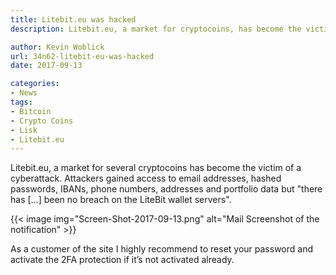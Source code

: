 ```yaml
---
title: Litebit.eu was hacked
description: Litebit.eu, a market for cryptocoins, has become the victim of a cyberattack. Attackers gained access to personal information but not the coin wallet servers.

author: Kevin Woblick
url: 34n62-litebit-eu-was-hacked
date: 2017-09-13

categories:
- News
tags:
- Bitcoin
- Crypto Coins
- Lisk
- Litebit.eu
---
```


Litebit.eu, a market for several cryptocoins has become the victim of a cyberattack. Attackers gained access to email addresses, hashed passwords, IBANs, phone numbers, addresses and portfolio data but "there has […] been no breach on the LiteBit wallet servers".

{{< image img="Screen-Shot-2017-09-13.png" alt="Mail Screenshot of the notification" >}}

As a customer of the site I highly recommend to reset your password and activate the 2FA protection if it’s not activated already.

